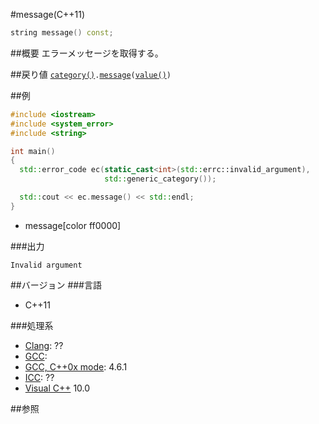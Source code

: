 #message(C++11)
```cpp
string message() const;
```

##概要
エラーメッセージを取得する。


##戻り値
[`category()`](./category.md)`.`[`message`](../error_category/message.md)`(`[`value()`](./value.md)`)`


##例
```cpp
#include <iostream>
#include <system_error>
#include <string>

int main()
{
  std::error_code ec(static_cast<int>(std::errc::invalid_argument),
                     std::generic_category());

  std::cout << ec.message() << std::endl;
}
```
* message[color ff0000]

###出力
```
Invalid argument
```

##バージョン
###言語
- C++11

###処理系
- [Clang](/implementation#clang.md): ??
- [GCC](/implementation#gcc.md): 
- [GCC, C++0x mode](/implementation#gcc.md): 4.6.1
- [ICC](/implementation#icc.md): ??
- [Visual C++](/implementation#visual_cpp.md) 10.0

##参照


